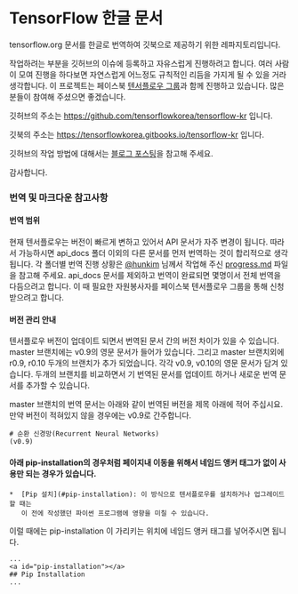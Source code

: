 # TensorFlow 한글 문서

tensorflow.org 문서를 한글로 번역하여 깃북으로 제공하기 위한 레파지토리입니다.

작업하려는 부분을 깃허브의 이슈에 등록하고 자유스럽게 진행하려고 합니다.
여러 사람이 모여 진행을 하다보면 자연스럽게 어느정도 규칙적인 리듬을 가지게 될 수 있을 거라 생각합니다.
이 프로젝트는 페이스북 [텐서플로우 그룹](https://www.facebook.com/groups/TensorFlowKR/)과 함께 진행하고 있습니다.
많은 분들이 참여해 주셨으면 좋겠습니다.

깃허브의 주소는 https://github.com/tensorflowkorea/tensorflow-kr 입니다.

깃북의 주소는 https://tensorflowkorea.gitbooks.io/tensorflow-kr 입니다.

깃허브의 작업 방법에 대해서는 [블로그 포스팅](https://tensorflowkorea.wordpress.com/2016/06/01/텐서플로우-문서-한글화/)을 참고해 주세요.

감사합니다.

### 번역 및 마크다운 참고사항

#### 번역 범위

현재 텐서플로우는 버전이 빠르게 변하고 있어서 API 문서가 자주 변경이 됩니다.
따라서 가능하시면 api_docs 폴더 이외의 다른 문서를 먼저 번역하는 것이 합리적으로 생각됩니다.
각 폴더별 번역 진행 상황은 [@hunkim](https://github.com/hunkim) 님께서 작업해 주신 [progress.md](./progress.md) 파일을 참고해 주세요.
api_docs 문서를 제외하고 번역이 완료되면 몇명이서 전체 번역을 다듬으려고 합니다.
이 때 필요한 자원봉사자를 페이스북 텐서플로우 그룹을 통해 신청받으려고 합니다.

#### 버전 관리 안내

텐서플로우 버전이 업데이트 되면서 번역된 문서 간의 버전 차이가 있을 수 있습니다.
master 브랜치에는 v0.9의 영문 문서가 들어가 있습니다.
그리고 master 브랜치외에 r0.9, r0.10 두개의 브랜치가 추가 되었습니다.
각각 v0.9, v0.10의 영문 문서가 담겨 있습니다.
두개의 브랜치를 비교하면서 기 번역된 문서를 업데이트 하거나 새로운 번역 문서를 추가할 수 있습니다.

master 브랜치의 번역 문서는 아래와 같이 번역된 버전을 제목 아래에 적어 주십시요.
만약 버전이 적혀있지 않을 경우에는 v0.9로 간주합니다.

```
# 순환 신경망(Recurrent Neural Networks)
(v0.9)
```

#### 아래 pip-installation의 경우처럼 페이지내 이동을 위해서 네임드 앵커 태그가 없이 사용만 되는 경우가 있습니다.

```
*  [Pip 설치](#pip-installation): 이 방식으로 텐서플로우를 설치하거나 업그레이드할 때는
   이 전에 작성했던 파이썬 프로그램에 영향을 미칠 수 있습니다.
```

이럴 때에는 pip-installation 이 가리키는 위치에 네임드 앵커 태그를 넣어주시면 됩니다.

```
...
<a id="pip-installation"></a>
## Pip Installation
...
```
